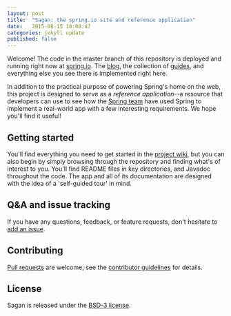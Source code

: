 ```yaml
---
layout: post
title:  "Sagan: the spring.io site and reference application"
date:   2015-08-15 18:08:47
categories: jekyll update
published: false
---
```


Welcome! The code in the master branch of this repository is deployed and running right now at [spring.io](http://spring.io). The [blog][], the collection of [guides][], and everything else you see there is implemented right here.

In addition to the practical purpose of powering Spring's home on the web, this project is designed to serve as a *reference application*--a resource that developers can use to see how the [Spring team][] have used Spring to implement a real-world app with a few interesting requirements. We hope you'll find it useful!

## Getting started

You'll find everything you need to get started in the [project wiki][], but you can also begin by simply browsing through the repository and finding what's of interest to you. You'll find README files in key directories, and Javadoc throughout the code. The app and all of its documentation are designed with the idea of a 'self-guided tour' in mind.

## Q&A and issue tracking

If you have any questions, feedback, or feature requests, don't hesitate to [add an issue][].

## Contributing

[Pull requests](http://help.github.com/send-pull-requests) are welcome; see the [contributor guidelines](CONTRIBUTING.md) for details.

## License

Sagan is released under the [BSD-3 license](LICENSE.md).


[blog]: http://spring.io/blog
[guides]: http://spring.io/guides
[Spring team]: http://spring.io/team
[project wiki]: https://github.com/spring-io/sagan/wiki
[add an issue]: https://github.com/spring-io/sagan/issues